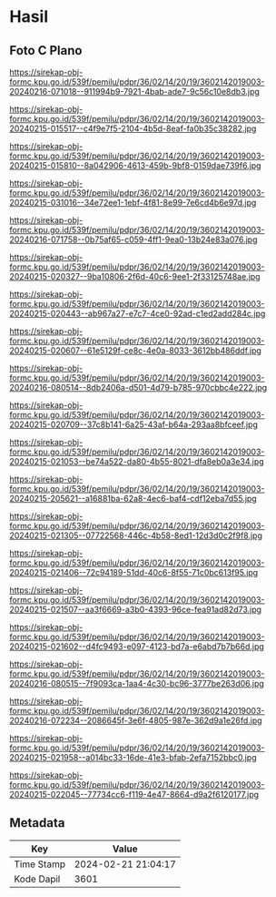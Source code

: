 # Hasil

## Foto C Plano

https://sirekap-obj-formc.kpu.go.id/539f/pemilu/pdpr/36/02/14/20/19/3602142019003-20240216-071018--911994b9-7921-4bab-ade7-9c56c10e8db3.jpg

https://sirekap-obj-formc.kpu.go.id/539f/pemilu/pdpr/36/02/14/20/19/3602142019003-20240215-015517--c4f9e7f5-2104-4b5d-8eaf-fa0b35c38282.jpg

https://sirekap-obj-formc.kpu.go.id/539f/pemilu/pdpr/36/02/14/20/19/3602142019003-20240215-015810--8a042906-4613-459b-9bf8-0159dae739f6.jpg

https://sirekap-obj-formc.kpu.go.id/539f/pemilu/pdpr/36/02/14/20/19/3602142019003-20240215-031016--34e72ee1-1ebf-4f81-8e99-7e6cd4b6e97d.jpg

https://sirekap-obj-formc.kpu.go.id/539f/pemilu/pdpr/36/02/14/20/19/3602142019003-20240216-071758--0b75af65-c059-4ff1-9ea0-13b24e83a076.jpg

https://sirekap-obj-formc.kpu.go.id/539f/pemilu/pdpr/36/02/14/20/19/3602142019003-20240215-020327--9ba10806-2f6d-40c6-9ee1-2f33125748ae.jpg

https://sirekap-obj-formc.kpu.go.id/539f/pemilu/pdpr/36/02/14/20/19/3602142019003-20240215-020443--ab967a27-e7c7-4ce0-92ad-c1ed2add284c.jpg

https://sirekap-obj-formc.kpu.go.id/539f/pemilu/pdpr/36/02/14/20/19/3602142019003-20240215-020607--61e5129f-ce8c-4e0a-8033-3612bb486ddf.jpg

https://sirekap-obj-formc.kpu.go.id/539f/pemilu/pdpr/36/02/14/20/19/3602142019003-20240216-080514--8db2406a-d501-4d79-b785-970cbbc4e222.jpg

https://sirekap-obj-formc.kpu.go.id/539f/pemilu/pdpr/36/02/14/20/19/3602142019003-20240215-020709--37c8b141-6a25-43af-b64a-293aa8bfceef.jpg

https://sirekap-obj-formc.kpu.go.id/539f/pemilu/pdpr/36/02/14/20/19/3602142019003-20240215-021053--be74a522-da80-4b55-8021-dfa8eb0a3e34.jpg

https://sirekap-obj-formc.kpu.go.id/539f/pemilu/pdpr/36/02/14/20/19/3602142019003-20240215-205621--a16881ba-62a8-4ec6-baf4-cdf12eba7d55.jpg

https://sirekap-obj-formc.kpu.go.id/539f/pemilu/pdpr/36/02/14/20/19/3602142019003-20240215-021305--07722568-446c-4b58-8ed1-12d3d0c2f9f8.jpg

https://sirekap-obj-formc.kpu.go.id/539f/pemilu/pdpr/36/02/14/20/19/3602142019003-20240215-021406--72c94189-51dd-40c6-8f55-71c0bc613f95.jpg

https://sirekap-obj-formc.kpu.go.id/539f/pemilu/pdpr/36/02/14/20/19/3602142019003-20240215-021507--aa3f6669-a3b0-4393-96ce-fea91ad82d73.jpg

https://sirekap-obj-formc.kpu.go.id/539f/pemilu/pdpr/36/02/14/20/19/3602142019003-20240215-021602--d4fc9493-e097-4123-bd7a-e6abd7b7b66d.jpg

https://sirekap-obj-formc.kpu.go.id/539f/pemilu/pdpr/36/02/14/20/19/3602142019003-20240216-080515--7f9093ca-1aa4-4c30-bc96-3777be263d06.jpg

https://sirekap-obj-formc.kpu.go.id/539f/pemilu/pdpr/36/02/14/20/19/3602142019003-20240216-072234--2086645f-3e6f-4805-987e-362d9a1e26fd.jpg

https://sirekap-obj-formc.kpu.go.id/539f/pemilu/pdpr/36/02/14/20/19/3602142019003-20240215-021958--a014bc33-16de-41e3-bfab-2efa7152bbc0.jpg

https://sirekap-obj-formc.kpu.go.id/539f/pemilu/pdpr/36/02/14/20/19/3602142019003-20240215-022045--77734cc6-f119-4e47-8664-d9a2f6120177.jpg


## Metadata

| Key        | Value               |
| ---------- | ------------------- |
| Time Stamp | 2024-02-21 21:04:17 |
| Kode Dapil | 3601                |



